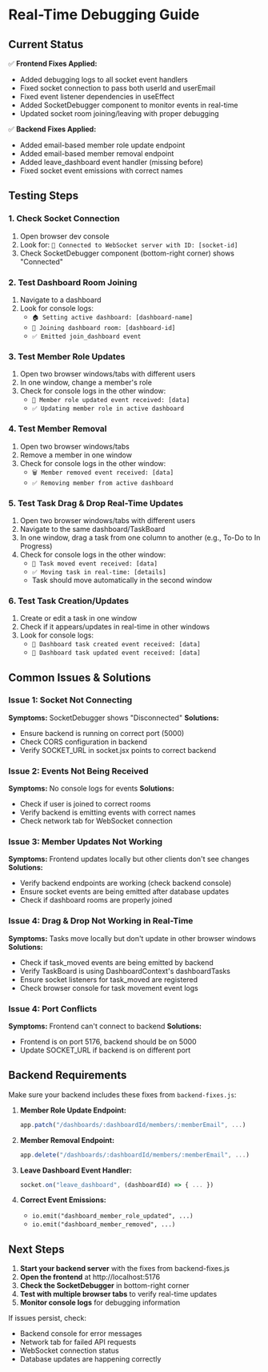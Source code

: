 # Real-Time Debugging Guide

## Current Status
✅ **Frontend Fixes Applied:**
- Added debugging logs to all socket event handlers
- Fixed socket connection to pass both userId and userEmail
- Fixed event listener dependencies in useEffect
- Added SocketDebugger component to monitor events in real-time
- Updated socket room joining/leaving with proper debugging

✅ **Backend Fixes Applied:**
- Added email-based member role update endpoint
- Added email-based member removal endpoint  
- Added leave_dashboard event handler (missing before)
- Fixed socket event emissions with correct names

## Testing Steps

### 1. Check Socket Connection
1. Open browser dev console
2. Look for: `🔗 Connected to WebSocket server with ID: [socket-id]`
3. Check SocketDebugger component (bottom-right corner) shows "Connected"

### 2. Test Dashboard Room Joining
1. Navigate to a dashboard
2. Look for console logs: 
   - `🏠 Setting active dashboard: [dashboard-name]`
   - `🚪 Joining dashboard room: [dashboard-id]`
   - `✅ Emitted join_dashboard event`

### 3. Test Member Role Updates
1. Open two browser windows/tabs with different users
2. In one window, change a member's role
3. Check for console logs in the other window:
   - `🔄 Member role updated event received: [data]`
   - `✅ Updating member role in active dashboard`

### 4. Test Member Removal
1. Open two browser windows/tabs
2. Remove a member in one window
3. Check for console logs in the other window:
   - `🗑️ Member removed event received: [data]`
   - `✅ Removing member from active dashboard`

### 5. Test Task Drag & Drop Real-Time Updates
1. Open two browser windows/tabs with different users
2. Navigate to the same dashboard/TaskBoard
3. In one window, drag a task from one column to another (e.g., To-Do to In Progress)
4. Check for console logs in the other window:
   - `🔄 Task moved event received: [data]`
   - `✅ Moving task in real-time: [details]`
   - Task should move automatically in the second window

### 6. Test Task Creation/Updates
1. Create or edit a task in one window
2. Check if it appears/updates in real-time in other windows
3. Look for console logs:
   - `📝 Dashboard task created event received: [data]`
   - `📝 Dashboard task updated event received: [data]`

## Common Issues & Solutions

### Issue 1: Socket Not Connecting
**Symptoms:** SocketDebugger shows "Disconnected"
**Solutions:**
- Ensure backend is running on correct port (5000)
- Check CORS configuration in backend
- Verify SOCKET_URL in socket.jsx points to correct backend

### Issue 2: Events Not Being Received  
**Symptoms:** No console logs for events
**Solutions:**
- Check if user is joined to correct rooms
- Verify backend is emitting events with correct names
- Check network tab for WebSocket connection

### Issue 3: Member Updates Not Working
**Symptoms:** Frontend updates locally but other clients don't see changes
**Solutions:**
- Verify backend endpoints are working (check backend console)
- Ensure socket events are being emitted after database updates
- Check if dashboard rooms are properly joined

### Issue 4: Drag & Drop Not Working in Real-Time
**Symptoms:** Tasks move locally but don't update in other browser windows
**Solutions:**
- Check if task_moved events are being emitted by backend
- Verify TaskBoard is using DashboardContext's dashboardTasks
- Ensure socket listeners for task_moved are registered
- Check browser console for task movement event logs

### Issue 4: Port Conflicts
**Symptoms:** Frontend can't connect to backend
**Solutions:**
- Frontend is on port 5176, backend should be on 5000
- Update SOCKET_URL if backend is on different port

## Backend Requirements

Make sure your backend includes these fixes from `backend-fixes.js`:

1. **Member Role Update Endpoint:**
   ```javascript
   app.patch("/dashboards/:dashboardId/members/:memberEmail", ...)
   ```

2. **Member Removal Endpoint:**
   ```javascript
   app.delete("/dashboards/:dashboardId/members/:memberEmail", ...)
   ```

3. **Leave Dashboard Event Handler:**
   ```javascript
   socket.on("leave_dashboard", (dashboardId) => { ... })
   ```

4. **Correct Event Emissions:**
   - `io.emit("dashboard_member_role_updated", ...)`
   - `io.emit("dashboard_member_removed", ...)`

## Next Steps

1. **Start your backend server** with the fixes from backend-fixes.js
2. **Open the frontend** at http://localhost:5176
3. **Check the SocketDebugger** in bottom-right corner
4. **Test with multiple browser tabs** to verify real-time updates
5. **Monitor console logs** for debugging information

If issues persist, check:
- Backend console for error messages
- Network tab for failed API requests
- WebSocket connection status
- Database updates are happening correctly

